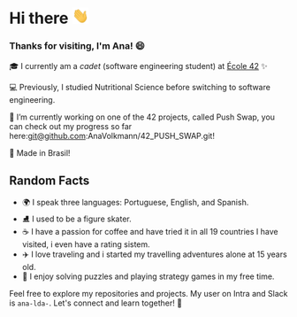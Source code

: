 # Hi there <img src="https://raw.githubusercontent.com/appinha/appinha/main/img/Hi.gif" width="30px">

### Thanks for visiting, I'm Ana! 😄

🎓 I currently am a _cadet_ (software engineering student) at [École 42](https://www.42sp.org.br/) ✨

💻 Previously, I studied Nutritional Science before switching to software engineering.

🚀 I’m currently working on one of the 42 projects, called Push Swap, you can check out my progress so far here:git@github.com:AnaVolkmann/42_PUSH_SWAP.git!

🌱 Made in Brasil!

## Random Facts

- 🌍 I speak three languages: Portuguese, English, and Spanish.
- ⛸ I used to be a figure skater.
- ☕ I have a passion for coffee and have tried it in all 19 countries I have visited, i even have a rating sistem.
- ✈️ I love traveling and i started my travelling adventures alone at 15 years old.
- 🧩 I enjoy solving puzzles and playing strategy games in my free time.

Feel free to explore my repositories and projects. My user on Intra and Slack is `ana-lda-`. Let's connect and learn together! 🚀
